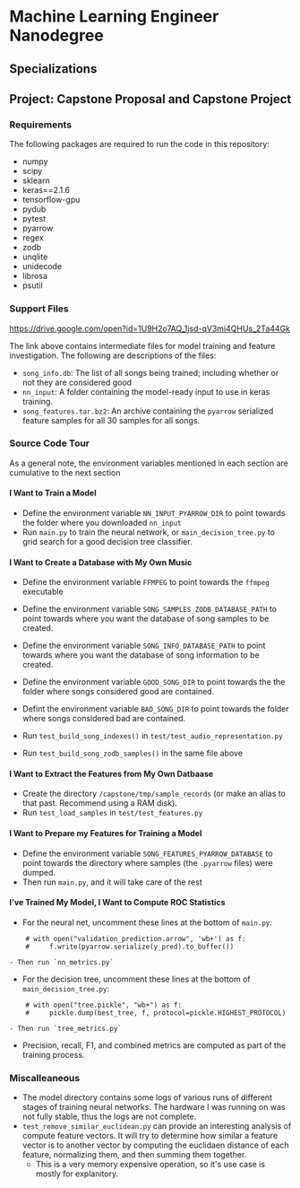 # Machine Learning Engineer Nanodegree
## Specializations
## Project: Capstone Proposal and Capstone Project

### Requirements

The following packages are required to run the code in this repository:

- numpy
- scipy
- sklearn
- keras==2.1.6
- tensorflow-gpu
- pydub
- pytest
- pyarrow
- regex
- zodb
- unqlite
- unidecode
- librosa
- psutil

### Support Files

https://drive.google.com/open?id=1U9H2o7AQ_1jsd-qV3mi4QHUs_2Ta44Gk

The link above contains intermediate files for model training and feature investigation. The following are descriptions of the files:

- `song_info.db`: The list of all songs being trained; including whether or not they are considered good
- `nn_input`: A folder containing the model-ready input to use in keras training.
- `song_features.tar.bz2`: An archive containing the `pyarrow` serialized feature samples for all 30 samples for all songs.

### Source Code Tour

As a general note, the environment variables mentioned in each section are cumulative to the next section

#### I Want to Train a Model

- Define the environment variable `NN_INPUT_PYARROW_DIR` to point towards the folder where you downloaded `nn_input`
- Run `main.py` to train the neural network, or `main_decision_tree.py` to grid search for a good decision tree classifier.

#### I Want to Create a Database with My Own Music

- Define the environment variable `FFMPEG` to point towards the `ffmpeg` executable
- Define the environment variable `SONG_SAMPLES_ZODB_DATABASE_PATH` to point towards where you want the database of song samples to be created.
- Define the environment variable `SONG_INFO_DATABASE_PATH` to point towards where you want the database of song information to be created.
- Define the environment variable `GOOD_SONG_DIR` to point towards the the folder where songs considered good are contained.
- Defint the environment variable `BAD_SONG_DIR` to point towards the folder where songs considered bad are contained.

- Run `test_build_song_indexes()` in `test/test_audio_representation.py`
- Run `test_build_song_zodb_samples()` in the same file above

#### I Want to Extract the Features from My Own Datbaase

- Create the directory `/capstone/tmp/sample_records` (or make an alias to that past. Recommend using a RAM disk).
- Run `test_load_samples` in `test/test_features.py`

#### I Want to Prepare my Features for Training a Model

- Define the environment variable `SONG_FEATURES_PYARROW_DATABASE` to point towards the directory where samples (the `.pyarrow` files) were dumped.
- Then run `main.py`, and it will take care of the rest

#### I've Trained My Model, I Want to Compute ROC Statistics

- For the neural net, uncomment these lines at the bottom of `main.py`:

```
    # with open("validation_prediction.arrow", 'wb+') as f:
    #     f.write(pyarrow.serialize(y_pred).to_buffer())
```

    - Then run `nn_metrics.py`

- For the decision tree, uncomment these lines at the bottom of `main_decision_tree.py`:

```
    # with open("tree.pickle", "wb+") as f:
    #     pickle.dump(best_tree, f, protocol=pickle.HIGHEST_PROTOCOL)
```

    - Then run `tree_metrics.py`

- Precision, recall, F1, and combined metrics are computed as part of the training process.

### Miscalleaneous

- The model directory contains some logs of various runs of different stages of training neural networks. The hardware I was running on was not fully stable, thus the logs are not complete.
- `test_remove_similar_euclidean.py` can provide an interesting analysis of compute feature vectors. It will try to determine how similar a feature vector is to another vector by computing the euclidaen distance of each feature, normalizing them, and then summing them together.
    - This is a very memory expensive operation, so it's use case is mostly for explanitory.
